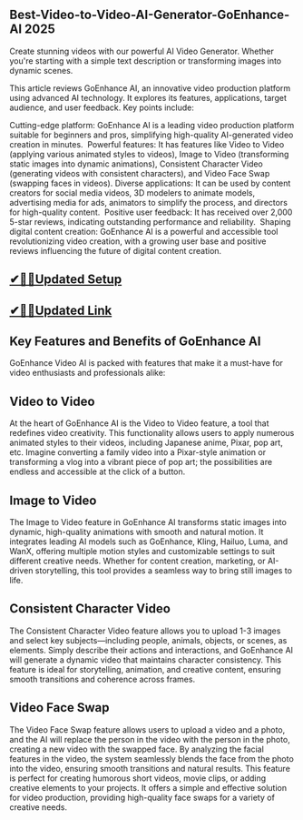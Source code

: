 ## Best-Video-to-Video-AI-Generator-GoEnhance-AI 2025

Create stunning videos with our powerful AI Video Generator. Whether you're starting with a simple text description or transforming images into dynamic scenes.

This article reviews GoEnhance AI, an innovative video production platform using advanced AI technology. It explores its features, applications, target audience, and user feedback. Key points include: ​

Cutting-edge platform: GoEnhance AI is a leading video production platform suitable for beginners and pros, simplifying high-quality AI-generated video creation in minutes. ​
Powerful features: It has features like Video to Video (applying various animated styles to videos), Image to Video (transforming static images into dynamic animations), Consistent Character Video (generating videos with consistent characters), and Video Face Swap (swapping faces in videos). ​
Diverse applications: It can be used by content creators for social media videos, 3D modelers to animate models, advertising media for ads, animators to simplify the process, and directors for high-quality content. ​
Positive user feedback: It has received over 2,000 5-star reviews, indicating outstanding performance and reliability. ​
Shaping digital content creation: GoEnhance AI is a powerful and accessible tool revolutionizing video creation, with a growing user base and positive reviews influencing the future of digital content creation.

## [✔🎉🚀Updated Setup](https://tinyurl.com/38kyujpf)

## [✔🎉🚀Updated Link ](https://tinyurl.com/38kyujpf)

## Key Features and Benefits of GoEnhance AI
GoEnhance Video AI is packed with features that make it a must-have for video enthusiasts and professionals alike:

## Video to Video
At the heart of GoEnhance AI is the Video to Video feature, a tool that redefines video creativity. This functionality allows users to apply numerous animated styles to their videos, including Japanese anime, Pixar, pop art, etc. Imagine converting a family video into a Pixar-style animation or transforming a vlog into a vibrant piece of pop art; the possibilities are endless and accessible at the click of a button.

## Image to Video
The Image to Video feature in GoEnhance AI transforms static images into dynamic, high-quality animations with smooth and natural motion. It integrates leading AI models such as GoEnhance, Kling, Hailuo, Luma, and WanX, offering multiple motion styles and customizable settings to suit different creative needs. Whether for content creation, marketing, or AI-driven storytelling, this tool provides a seamless way to bring still images to life.

## Consistent Character Video
The Consistent Character Video feature allows you to upload 1-3 images and select key subjects—including people, animals, objects, or scenes, as elements. Simply describe their actions and interactions, and GoEnhance AI will generate a dynamic video that maintains character consistency. This feature is ideal for storytelling, animation, and creative content, ensuring smooth transitions and coherence across frames.

## Video Face Swap
The Video Face Swap feature allows users to upload a video and a photo, and the AI will replace the person in the video with the person in the photo, creating a new video with the swapped face. By analyzing the facial features in the video, the system seamlessly blends the face from the photo into the video, ensuring smooth transitions and natural results. This feature is perfect for creating humorous short videos, movie clips, or adding creative elements to your projects. It offers a simple and effective solution for video production, providing high-quality face swaps for a variety of creative needs.
